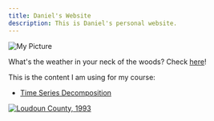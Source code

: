 ```yaml
---
title: Daniel's Website
description: This is Daniel's personal website.
---
```


![My Picture](/images/filename.jpg)

What's the weather in your neck of the woods? Check [here](https://weather.com/)!

This is the content I am using for my course:

- [Time Series Decomposition](/timeseries/index.md)

[![Loudoun County, 1993](https://img.youtube.com/vi/#####/0.jpg)](https://www.youtube.com/watch?v=PbPHk38p3Sg)
